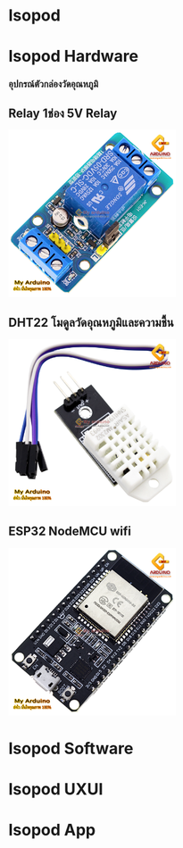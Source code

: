 # Isopod

<h1>Isopod Hardware</h1>
<h3>อุปกรณ์ตัวกล่องวัดอุณหภูมิ</h3>
<h2>Relay 1ช่อง 5V Relay</h2>
<img src="ref/Relay.jpg" width="300" height="300">
<h2>DHT22 โมดูลวัดอุณหภูมิและความชื้น</h2>
<img src="ref/DHT22.jpg" width="300" height="300">
<h2>ESP32 NodeMCU wifi</h2>
<img src="ref/esp32.jpg" width="300" height="300">
<h1>Isopod Software</h1>

<h1>Isopod UXUI</h1>

<h1>Isopod App</h1>
